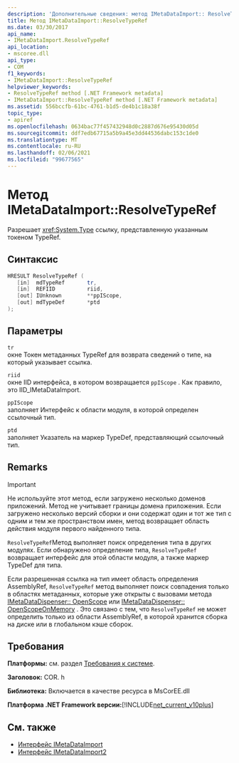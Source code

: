 ```yaml
---
description: 'Дополнительные сведения: метод IMetaDataImport:: ResolveTypeRef'
title: Метод IMetaDataImport::ResolveTypeRef
ms.date: 03/30/2017
api_name:
- IMetaDataImport.ResolveTypeRef
api_location:
- mscoree.dll
api_type:
- COM
f1_keywords:
- IMetaDataImport::ResolveTypeRef
helpviewer_keywords:
- ResolveTypeRef method [.NET Framework metadata]
- IMetaDataImport::ResolveTypeRef method [.NET Framework metadata]
ms.assetid: 556bccfb-61bc-4761-b1d5-de4b1c18a38f
topic_type:
- apiref
ms.openlocfilehash: 0634bac77f457432948d0c2887d676e95430d05d
ms.sourcegitcommit: ddf7edb67715a5b9a45e3dd44536dabc153c1de0
ms.translationtype: MT
ms.contentlocale: ru-RU
ms.lasthandoff: 02/06/2021
ms.locfileid: "99677565"
---
```

# <a name="imetadataimportresolvetyperef-method"></a>Метод IMetaDataImport::ResolveTypeRef

Разрешает <xref:System.Type> ссылку, представленную указанным токеном TypeRef.  
  
## <a name="syntax"></a>Синтаксис  
  
```cpp  
HRESULT ResolveTypeRef (  
   [in]  mdTypeRef       tr,  
   [in]  REFIID          riid,  
   [out] IUnknown        **ppIScope,  
   [out] mdTypeDef       *ptd  
);  
```  
  
## <a name="parameters"></a>Параметры  

 `tr`  
 окне Токен метаданных TypeRef для возврата сведений о типе, на который указывает ссылка.  
  
 `riid`  
 окне IID интерфейса, в котором возвращается `ppIScope` . Как правило, это IID_IMetaDataImport.  
  
 `ppIScope`  
 заполняет Интерфейс к области модуля, в которой определен ссылочный тип.  
  
 `ptd`  
 заполняет Указатель на маркер TypeDef, представляющий ссылочный тип.  
  
## <a name="remarks"></a>Remarks  
  
> [!IMPORTANT]
> Не используйте этот метод, если загружено несколько доменов приложений. Метод не учитывает границы домена приложения. Если загружено несколько версий сборки и они содержат один и тот же тип с одним и тем же пространством имен, метод возвращает область действия модуля первого найденного типа.  
  
 `ResolveTypeRef`Метод выполняет поиск определения типа в других модулях. Если обнаружено определение типа, `ResolveTypeRef` возвращает интерфейс для этой области модуля, а также маркер TypeDef для типа.  
  
 Если разрешенная ссылка на тип имеет область определения AssemblyRef, `ResolveTypeRef` метод выполняет поиск совпадения только в областях метаданных, которые уже открыты с вызовами метода [IMetaDataDispenser:: OpenScope](imetadatadispenser-openscope-method.md) или [IMetaDataDispenser:: OpenScopeOnMemory](imetadatadispenser-openscopeonmemory-method.md) . Это связано с тем, что `ResolveTypeRef` не может определить только из области AssemblyRef, в которой хранится сборка на диске или в глобальном кэше сборок.  
  
## <a name="requirements"></a>Требования  

 **Платформы:** см. раздел [Требования к системе](../../get-started/system-requirements.md).  
  
 **Заголовок:** COR. h  
  
 **Библиотека:** Включается в качестве ресурса в MsCorEE.dll  
  
 **Платформа .NET Framework версии:**[!INCLUDE[net_current_v10plus](../../../../includes/net-current-v10plus-md.md)]  
  
## <a name="see-also"></a>См. также

- [Интерфейс IMetaDataImport](imetadataimport-interface.md)
- [Интерфейс IMetaDataImport2](imetadataimport2-interface.md)
